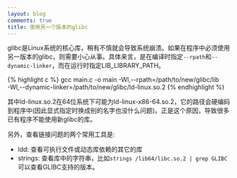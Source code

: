 ```yaml
---
layout: blog
comments: true
title: 使用另一个版本的glibc
---
```


glibc是Linux系统的核心库，稍有不慎就会导致系统崩溃。如果在程序中必须使用另一版本的glibc，则需要小心从事。具体来言，是在编译时指定`--rpath`和`--dynamic-linker`，而在运行时指定LIB_LIBRARY_PATH。

{% highlight c %}
gcc main.c -o main -Wl,--rpath=/path/to/new/glibc/lib \
		-Wl,--dynamic-linker=/path/to/new/glibc/ld-linux.so.2
{% endhighlight %}

其中ld-linux.so.2在64位系统下可能为ld-linux-x86-64.so.2，它的路径会硬编码到程序中(因此显式指定时换成别的名字也没什么问题)。正是这个原因，导致很多已有程序不能使用新glibc的库。

另外，查看链接问题的两个常用工具是:

  - ldd: 查看可执行文件或动态库依赖的其它的库
  - strings: 查看库中的字符串，比如`strings /lib64/libc.so.2 | grep GLIBC`可以查看GLIBC支持的版本。

